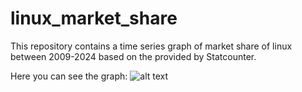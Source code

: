 # linux_market_share
This repository contains a time series graph of market share of linux between 2009-2024 based on the provided by Statcounter.

Here you can see the graph:
![alt text](https://github.com/ForxDeven/linux_market_share/blob/main/grap.png?raw=true)
